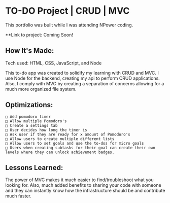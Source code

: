 # TO-DO Project | CRUD | MVC
This portfolio was built while I was attending NPower coding.

**Link to project: Coming Soon!


## How It's Made:

Tech used: HTML, CSS, JavaScript, and Node

This to-do app was created to solidify my learning with CRUD and MVC. I use Node for the backend, creating my api to perform CRUD applications. Also, I comply with MVC by creating a separation of concerns allowing for a much more organized file system.

## Optimizations:
	□ Add pomodoro timer
	□ Allow multiple Pomodoro's
	□ Create a settings tab
	□ User decides how long the timer is
	□ Ask user if they are ready for x amount of Pomodoro's
	□ Allow users to create multiple different lists
	□ Allow users to set goals and use the to-dos for micro goals
	□ Users when creating subtasks for their goal can create their own levels where they can unlock achievement badges.



## Lessons Learned:
The power of MVC makes it much easier to find/troubleshoot what you looking for. Also, much added benefits to sharing your code with someone and they can instantly know how the infrastructure should be and contribute much faster.
